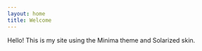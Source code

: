 ```yaml
---
layout: home
title: Welcome
---
```


Hello! This is my site using the Minima theme and Solarized skin.
